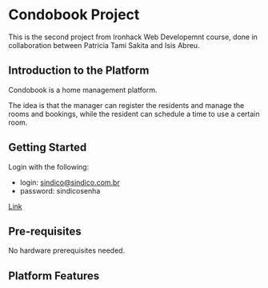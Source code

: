 # Condobook Project
This is the second project from Ironhack Web Developemnt course, done in collaboration between Patricia Tami Sakita and Isis Abreu.
## Introduction to the Platform
Condobook is a home management platform. 

The idea is that the manager can register the residents and manage the rooms and bookings, while the resident can schedule a time to use a certain room.
## Getting Started
Login with the following:

* login: sindico@sindico.com.br 
* password: sindicosenha

[Link](https://5fdd582ad3466c2982ab3171--vigorous-heisenberg-01522f.netlify.app/)
## Pre-requisites
No hardware prerequisites needed.
## Platform Features
